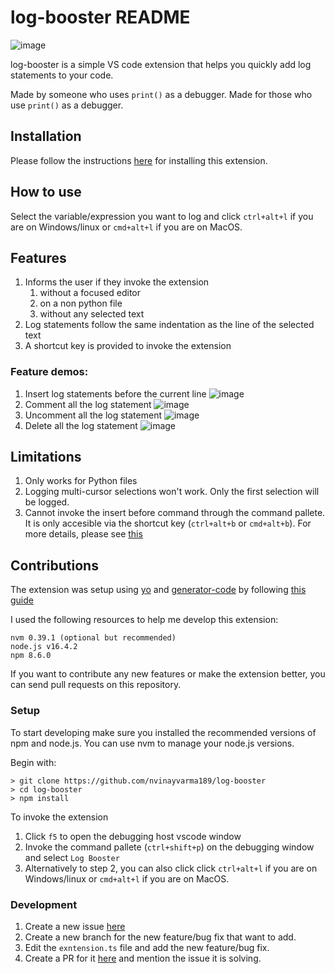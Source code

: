 # log-booster README

![image](https://i.ibb.co/ccjCqP4/demo.gif "")


log-booster is a simple VS code extension that helps you quickly add log statements to your code.

Made by someone who uses `print()` as a debugger. Made for those who use `print()` as a debugger.

## Installation

Please follow the instructions [here](https://marketplace.visualstudio.com/items?itemName=nvinayvarma189.log-booster) for installing this extension.

## How to use

Select the variable/expression you want to log and click `ctrl+alt+l` if you are on Windows/linux or `cmd+alt+l` if you are on MacOS.
## Features

1. Informs the user if they invoke the extension
    1. without a focused editor
    2. on a non python file
    3. without any selected text
2. Log statements follow the same indentation as the line of the selected text
3. A shortcut key is provided to invoke the extension

### Feature demos:
1. Insert log statements before the current line
![image](https://github.com/nvinayvarma189/log-booster/blob/main/images/log_before.gif "")
2. Comment all the log statement
![image](https://github.com/nvinayvarma189/log-booster/blob/main/images/comment_logs.gif "")
3. Uncomment all the log statement
![image](https://github.com/nvinayvarma189/log-booster/blob/main/images/uncomment_logs.gif "")
4. Delete all the log statement
![image](https://github.com/nvinayvarma189/log-booster/blob/main/images/delete_logs.gif "")

## Limitations

1. Only works for Python files
2. Logging multi-cursor selections won't work. Only the first selection will be logged.
3. Cannot invoke the insert before command through the command pallete. It is only accesible via the shortcut key (`ctrl+alt+b` or `cmd+alt+b`). For more details, please see [this](https://stackoverflow.com/questions/43909741/can-i-pass-arguments-to-command-in-contributes-block)

## Contributions

The extension was setup using [yo](https://www.npmjs.com/package/yo) and [generator-code](https://www.npmjs.com/package/generator-code) by following [this guide](https://code.visualstudio.com/api/get-started/your-first-extension)

I used the following resources to help me develop this extension:
```
nvm 0.39.1 (optional but recommended)
node.js v16.4.2
npm 8.6.0
```

If you want to contribute any new features or make the extension better, you can send pull requests on this repository.

### Setup
To start developing make sure you installed the recommended versions of npm and node.js. You can use nvm to manage your node.js versions.

Begin with:
```
> git clone https://github.com/nvinayvarma189/log-booster
> cd log-booster
> npm install
```

To invoke the extension

1. Click `f5` to open the debugging host vscode window
2. Invoke the command pallete (`ctrl+shift+p`) on the debugging window and select `Log Booster`
3. Alternatively to step 2, you can also click click `ctrl+alt+l` if you are on Windows/linux or `cmd+alt+l` if you are on MacOS.


### Development

1. Create a new issue [here](https://github.com/nvinayvarma189/log-booster/issues)
2. Create a new branch for the new feature/bug fix that want to add.
3. Edit the `exntension.ts` file and add the new feature/bug fix.
4. Create a PR for it [here](https://github.com/nvinayvarma189/log-booster/pulls) and mention the issue it is solving.
